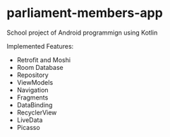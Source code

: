 # parliament-members-app
School project of Android programmign using Kotlin

Implemented Features: 
- Retrofit and Moshi
- Room Database
- Repository
- ViewModels
- Navigation
- Fragments
- DataBinding
- RecyclerView
- LiveData
- Picasso
